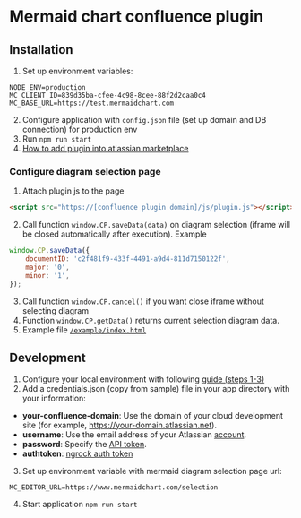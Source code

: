 # Mermaid chart confluence plugin

## Installation
1. Set up environment variables:
```
NODE_ENV=production
MC_CLIENT_ID=839d35ba-cfee-4c98-8cee-88f2d2caa0c4
MC_BASE_URL=https://test.mermaidchart.com
```
2. Configure application with `config.json` file (set up domain and DB connection) for production env
3. Run `npm run start`
4. [How to add plugin into atlassian marketplace](https://developer.atlassian.com/platform/marketplace/listing-connect-apps/)


### Configure diagram selection page
1. Attach plugin js to the page
```html
<script src="https://[confluence plugin domain]/js/plugin.js"></script>
```
2. Call function `window.CP.saveData(data)` on diagram selection (iframe will be closed automatically after execution). Example
```js
window.CP.saveData({
    documentID: 'c2f481f9-433f-4491-a9d4-811d7150122f',
    major: '0',
    minor: '1',
});
```
3. Call function `window.CP.cancel()` if you want close iframe without selecting diagram
4. Function `window.CP.getData()` returns current selection diagram data.
5. Example file [`/example/index.html`](/example/index.html)

## Development
1. Configure your local environment with following 
[guide (steps 1-3)](https://developer.atlassian.com/cloud/confluence/getting-started-with-connect/)
2. Add a credentials.json (copy from sample) file in your app directory with your information:
- **your-confluence-domain**: Use the domain of your cloud development site (for example, https://your-domain.atlassian.net).
- **username**: Use the email address of your Atlassian [account](https://confluence.atlassian.com/cloud/atlassian-account-for-users-873871199.html).
- **password**: Specify the [API token](https://confluence.atlassian.com/x/Vo71Nw).
- **authtoken**: [ngrock auth token](https://dashboard.ngrok.com/get-started/your-authtoken)
3. Set up environment variable with mermaid diagram selection page url:
```
MC_EDITOR_URL=https://www.mermaidchart.com/selection
```
4. Start application `npm run start`
